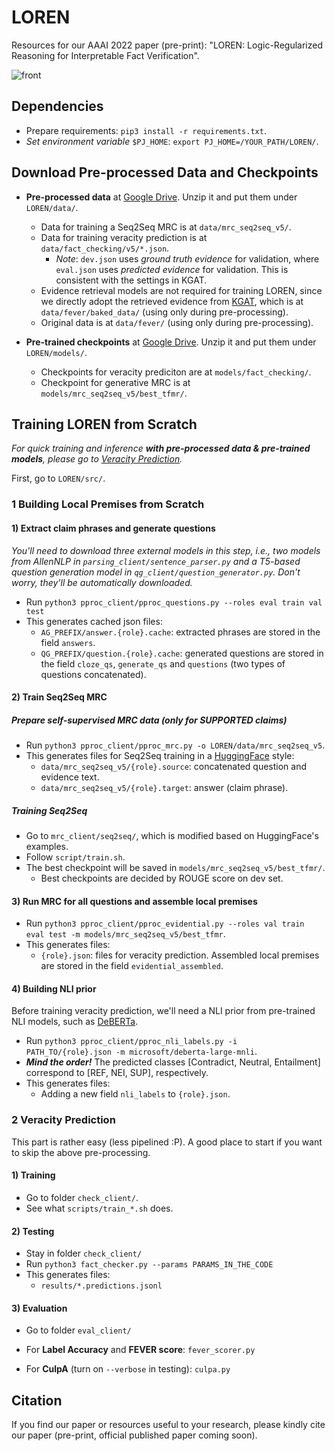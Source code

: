 # LOREN

Resources for our AAAI 2022 paper (pre-print): "LOREN: Logic-Regularized Reasoning for Interpretable Fact Verification".

![front](https://github.com/jiangjiechen/LOREN/blob/main/docs/front.png)


## Dependencies

- Prepare requirements: `pip3 install -r requirements.txt`.
- *Set environment variable* `$PJ_HOME`: `export PJ_HOME=/YOUR_PATH/LOREN/`.

## Download Pre-processed Data and Checkpoints

- **Pre-processed data** at [Google Drive](https://drive.google.com/file/d/1kZxHidaDCe5GWMIuNa5fVeK4LPYCpvDD/view?usp=sharing). Unzip it and put them under `LOREN/data/`.
  - Data for training a Seq2Seq MRC is at `data/mrc_seq2seq_v5/`.
  - Data for training veracity prediction is at `data/fact_checking/v5/*.json`.
    - *Note*: `dev.json` uses *ground truth evidence* for validation, where `eval.json` uses *predicted evidence* for validation. This is consistent with the settings in KGAT.
  - Evidence retrieval models are not required for training LOREN, since we directly adopt the retrieved evidence from [KGAT](https://github.com/thunlp/KernelGAT), which is at `data/fever/baked_data/` (using only during pre-processing).
  - Original data is at `data/fever/` (using only during pre-processing). 

- **Pre-trained checkpoints** at [Google Drive](https://drive.google.com/file/d/1hl17cCdy4rMNQDdrQ0eHsY6syYjT_zvs/view?usp=sharing). Unzip it and put them under `LOREN/models/`.
  - Checkpoints for veracity prediciton are at `models/fact_checking/`.
  - Checkpoint for generative MRC is at `models/mrc_seq2seq_v5/best_tfmr/`.

## Training LOREN from Scratch

*For quick training and inference **with pre-processed data & pre-trained models**, please go to [Veracity Prediction](#2-Veracity-Prediction).*

First, go to `LOREN/src/`.

### 1 Building Local Premises from Scratch

#### 1) Extract claim phrases and generate questions

*You'll need to download three external models in this step, i.e., two models from AllenNLP in `parsing_client/sentence_parser.py` and a T5-based question generation model in `qg_client/question_generator.py`. Don't worry, they'll be automatically downloaded.*

- Run `python3 pproc_client/pproc_questions.py --roles eval train val test` 
- This generates cached json files:
  - `AG_PREFIX/answer.{role}.cache`: extracted phrases are stored in the field `answers`.
  - `QG_PREFIX/question.{role}.cache`: generated questions are stored in the field `cloze_qs`, `generate_qs` and `questions` (two types of questions concatenated).

#### 2) Train Seq2Seq MRC

##### Prepare self-supervised MRC data (only for SUPPORTED claims)

- Run `python3 pproc_client/pproc_mrc.py -o LOREN/data/mrc_seq2seq_v5`.
- This generates files for Seq2Seq training in a [HuggingFace](https://github.com/huggingface/transformers) style:
  - `data/mrc_seq2seq_v5/{role}.source`: concatenated question and evidence text.
  - `data/mrc_seq2seq_v5/{role}.target`: answer (claim phrase).

##### Training Seq2Seq

- Go to `mrc_client/seq2seq/`, which is modified based on HuggingFace's examples.
- Follow `script/train.sh`.
- The best checkpoint will be saved in `models/mrc_seq2seq_v5/best_tfmr/`.
  - Best checkpoints are decided by ROUGE score on dev set.

#### 3) Run MRC for all questions and assemble local premises

- Run `python3 pproc_client/pproc_evidential.py --roles val train eval test -m models/mrc_seq2seq_v5/best_tfmr`.
- This generates files:
  - `{role}.json`: files for veracity prediction. Assembled local premises are stored in the field `evidential_assembled`.

#### 4) Building NLI prior

Before training veracity prediction, we'll need a NLI prior from pre-trained NLI models, such as [DeBERTa](https://huggingface.co/docs/transformers/model_doc/deberta).

- Run `python3 pproc_client/pproc_nli_labels.py -i PATH_TO/{role}.json -m microsoft/deberta-large-mnli`.
- ***Mind the order!*** The predicted classes [Contradict, Neutral, Entailment] correspond to [REF, NEI, SUP], respectively.
- This generates files:
  - Adding a new field `nli_labels` to `{role}.json`.

### 2 Veracity Prediction

This part is rather easy (less pipelined :P). A good place to start if you want to skip the above pre-processing.

#### 1) Training

- Go to folder `check_client/`.
- See what `scripts/train_*.sh` does.

#### 2) Testing

- Stay in folder `check_client/`
- Run `python3 fact_checker.py --params PARAMS_IN_THE_CODE`
- This generates files:
  - `results/*.predictions.jsonl`

#### 3) Evaluation

- Go to folder `eval_client/`
- For **Label Accuracy** and **FEVER score**: `fever_scorer.py`

- For **CulpA** (turn on `--verbose` in testing): `culpa.py`

## Citation

If you find our paper or resources useful to your research, please kindly cite our paper (pre-print, official published paper coming soon).

